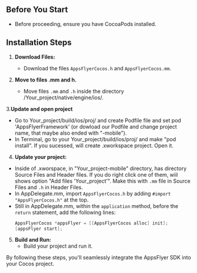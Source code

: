 ## Before You Start

- Before proceeding, ensure you have CocoaPods installed.

## Installation Steps

1. **Download Files:**
   - Download the files `AppsFlyerCocos.h` and `AppsFlyerCocos.mm`.

2. **Move to files .mm and h.**
   - Move files `.mm` and `.h` inside the directory /Your_project/native/engine/ios/.

3.**Update and open project**
   - Go to Your_project/build/ios/proj/ and create Podfile file and set pod 'AppsFlyerFramework' (or dowload our Podfile and change project       name, that maybe also ended with "-mobile").
   - In Terminal, go to your Your_project/build/ios/proj/ and make "pod install". If you sucessed, will create .xworkspace project. Open it.
     
4.  **Update your project:**
   - Inside of .xworspace, in "Your_project-mobile" directory, has directory Source Files and Header files. If you do right click one of them, wiil shows option "Add files 'Your_project'". Make this with `.mm` file in Source Files and `.h` in Header Files.
   - In AppDelegate.mm, import `AppsFlyerCocos.h` by adding `#import "AppsFlyerCocos.h"` at the top.
   - Still in AppDelegate.mm, within the `application` method, before the `return` statement, add the following lines:
     ```objective-c
     AppsFlyerCocos *appsFlyer = [[AppsFlyerCocos alloc] init];
     [appsFlyer start];
     ```

5. **Build and Run:**
   - Build your project and run it.

By following these steps, you'll seamlessly integrate the AppsFlyer SDK into your Cocos project.
